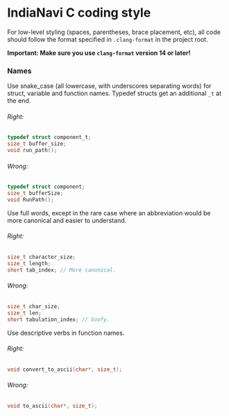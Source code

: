 # IndiaNavi C coding style

For low-level styling (spaces, parentheses, brace placement, etc), all code should follow the format specified in `.clang-format` in the project root.

**Important: Make sure you use `clang-format` version 14 or later!**

### Names

Use snake\_case (all lowercase, with underscores separating words) for struct, variable and function names.
Typedef structs get an additional `_t` at the end.

###### Right:

```c
typedef struct component_t;
size_t buffer_size;
void run_path();
```

###### Wrong:

```c
typedef struct component;
size_t bufferSize;
void RunPath();
```

Use full words, except in the rare case where an abbreviation would be more canonical and easier to understand.

###### Right:

```c
size_t character_size;
size_t length;
short tab_index; // More canonical.
```

###### Wrong:

```c
size_t char_size;
size_t len;
short tabulation_index; // Goofy.
```

Use descriptive verbs in function names.

###### Right:

```c
void convert_to_ascii(char*, size_t);
```

###### Wrong:

```c
void to_ascii(char*, size_t);
```